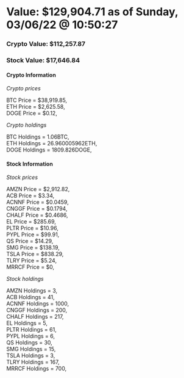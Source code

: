 # Value: $129,904.71 as of Sunday, 03/06/22 @ 10:50:27 

### Crypto Value: $112,257.87

### Stock Value: $17,646.84

#### Crypto Information 
*Crypto prices* 

BTC Price = $38,919.85,  
ETH Price = $2,625.58,  
DOGE Price = $0.12,  


*Crypto holdings* 

BTC Holdings = 1.06BTC,  
ETH Holdings = 26.960005962ETH,  
DOGE Holdings = 1809.826DOGE,  


#### Stock Information 

*Stock prices* 

AMZN Price = $2,912.82,  
ACB Price = $3.34,  
ACNNF Price = $0.0459,  
CNGGF Price = $0.1794,  
CHALF Price = $0.4686,  
EL Price = $285.69,  
PLTR Price = $10.96,  
PYPL Price = $99.91,  
QS Price = $14.29,  
SMG Price = $138.19,  
TSLA Price = $838.29,  
TLRY Price = $5.24,  
MRRCF Price = $0,  


*Stock holdings* 

AMZN Holdings = 3,  
ACB Holdings = 41,  
ACNNF Holdings = 1000,  
CNGGF Holdings = 200,  
CHALF Holdings = 217,  
EL Holdings = 5,  
PLTR Holdings = 61,  
PYPL Holdings = 6,  
QS Holdings = 30,  
SMG Holdings = 15,  
TSLA Holdings = 3,  
TLRY Holdings = 167,  
MRRCF Holdings = 700,  


